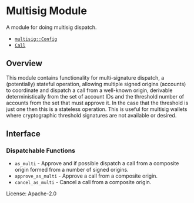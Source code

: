 # Multisig Module

A module for doing multisig dispatch.

- [`multisig::Config`](https://docs.rs/pallet-multisig/latest/pallet_multisig/trait.Config.html)
- [`Call`](https://docs.rs/pallet-multisig/latest/pallet_multisig/enum.Call.html)

## Overview

This module contains functionality for multi-signature dispatch, a (potentially) stateful
operation, allowing multiple signed
origins (accounts) to coordinate and dispatch a call from a well-known origin, derivable
deterministically from the set of account IDs and the threshold number of accounts from the
set that must approve it. In the case that the threshold is just one then this is a stateless
operation. This is useful for multisig wallets where cryptographic threshold signatures are
not available or desired.

## Interface

### Dispatchable Functions

- `as_multi` - Approve and if possible dispatch a call from a composite origin formed from a
  number of signed origins.
- `approve_as_multi` - Approve a call from a composite origin.
- `cancel_as_multi` - Cancel a call from a composite origin.

[`call`]: ./enum.Call.html
[`config`]: ./trait.Config.html

License: Apache-2.0
